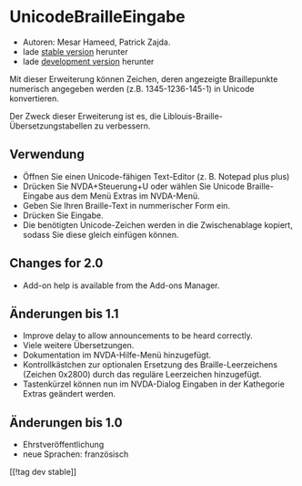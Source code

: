 # UnicodeBrailleEingabe #

* Autoren: Mesar Hameed, Patrick Zajda.
* lade [stable version][1] herunter
* lade [development version][2] herunter

Mit dieser Erweiterung können Zeichen, deren angezeigte Braillepunkte
numerisch angegeben werden (z.B. 1345-1236-145-1) in Unicode konvertieren.

Der Zweck dieser Erweiterung ist es, die
Liblouis-Braille-Übersetzungstabellen zu verbessern.

## Verwendung ##

* Öffnen Sie einen Unicode-fähigen Text-Editor (z. B. Notepad plus plus)
* Drücken Sie NVDA+Steuerung+U oder wählen Sie Unicode Braille-Eingabe aus
  dem Menü Extras im NVDA-Menü.
* Geben Sie Ihren Braille-Text in nummerischer Form ein.
* Drücken Sie Eingabe.
* Die benötigten Unicode-Zeichen werden in die Zwischenablage kopiert,
  sodass Sie diese gleich einfügen können.

## Changes for 2.0 ##

* Add-on help is available from the Add-ons Manager.

## Änderungen bis 1.1 ##

* Improve delay to allow announcements to be heard correctly.
* Viele weitere Übersetzungen.
* Dokumentation im NVDA-Hilfe-Menü hinzugefügt.
* Kontrollkästchen zur optionalen Ersetzung des Braille-Leerzeichens
  (Zeichen 0x2800) durch das reguläre Leerzeichen hinzugefügt.
* Tastenkürzel können nun im NVDA-Dialog Eingaben in der Kathegorie Extras
  geändert werden.

## Änderungen bis 1.0 ##

* Ehrstveröffentlichung
* neue Sprachen: französisch

[[!tag dev stable]]

[1]: http://addons.nvda-project.org/files/get.php?file=ubi

[2]: http://addons.nvda-project.org/files/get.php?file=ubi-dev
